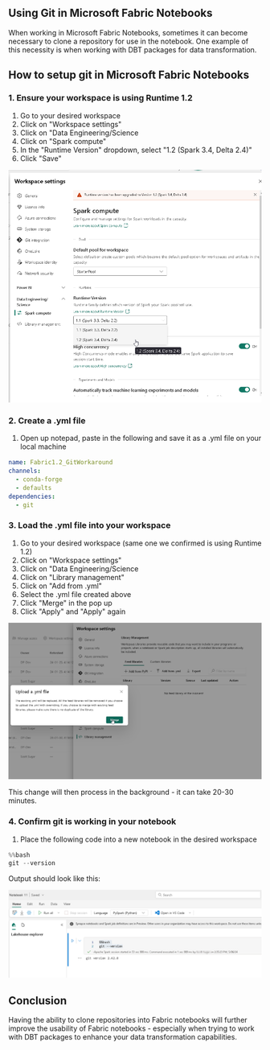 ## Using Git in Microsoft Fabric Notebooks

When working in Microsoft Fabric Notebooks, sometimes it can become necessary to clone a repository for use in the notebook.  One example of this necessity is when working with DBT packages for data transformation.

## How to setup git in Microsoft Fabric Notebooks

### 1. Ensure your workspace is using Runtime 1.2

1. Go to your desired workspace
2. Click on "Workspace settings"
3. Click on "Data Engineering/Science
4. Click on "Spark compute"
5. In the "Runtime Version" dropdown, select "1.2 (Spark 3.4, Delta 2.4)"
6. Click "Save"

![UpdateRuntime](./updateRuntime.png)

### 2. Create a .yml file

1. Open up notepad, paste in the following and save it as a .yml file on your local machine

```yaml
name: Fabric1.2_GitWorkaround
channels:
  - conda-forge
  - defaults
dependencies:
  - git
```

### 3. Load the .yml file into your workspace

1. Go to your desired workspace (same one we confirmed is using Runtime 1.2)
2. Click on "Workspace settings"
3. Click on "Data Engineering/Science
4. Click on "Library management"
5. Click on "Add from .yml"
6. Select the .yml file created above
7. Click "Merge" in the pop up
8. Click "Apply" and "Apply" again

![Upload .yml](./uploadYml.png)

This change will then process in the background - it can take 20-30 minutes.

### 4. Confirm git is working in your notebook

1. Place the following code into a new notebook in the desired workspace

```python
%%bash
git --version
```

Output should look like this:

![gitVersion](./gitVersion.png)

## **Conclusion**

Having the ability to clone repositories into Fabric notebooks will further improve the usability of Fabric notebooks - especially when trying to work with DBT packages to enhance your data transformation capabilities.
